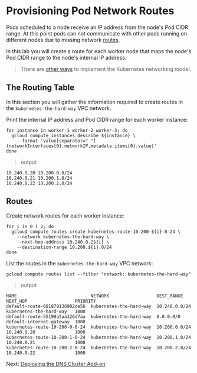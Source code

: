# Provisioning Pod Network Routes

Pods scheduled to a node receive an IP address from the node's Pod CIDR range. At this point pods can not communicate with other pods running on different nodes due to missing network [routes](https://cloud.google.com/compute/docs/vpc/routes).

In this lab you will create a route for each worker node that maps the node's Pod CIDR range to the node's internal IP address.

> There are [other ways](https://kubernetes.io/docs/concepts/cluster-administration/networking/#how-to-achieve-this) to implement the Kubernetes networking model.

## The Routing Table

In this section you will gather the information required to create routes in the `kubernetes-the-hard-way` VPC network.

Print the internal IP address and Pod CIDR range for each worker instance:

```
for instance in worker-1 worker-2 worker-3; do
  gcloud compute instances describe ${instance} \
    --format 'value[separator=" "](networkInterfaces[0].networkIP,metadata.items[0].value)'
done
```

> output

```
10.240.0.20 10.200.0.0/24
10.240.0.21 10.200.1.0/24
10.240.0.22 10.200.2.0/24
```

## Routes

Create network routes for each worker instance:

```
for i in 0 1 2; do
  gcloud compute routes create kubernetes-route-10-200-${i}-0-24 \
    --network kubernetes-the-hard-way \
    --next-hop-address 10.240.0.2${i} \
    --destination-range 10.200.${i}.0/24
done
```

List the routes in the `kubernetes-the-hard-way` VPC network:

```
gcloud compute routes list --filter "network: kubernetes-the-hard-way"
```

> output

```
NAME                            NETWORK                  DEST_RANGE     NEXT_HOP                  PRIORITY
default-route-081879136902de56  kubernetes-the-hard-way  10.240.0.0/24  kubernetes-the-hard-way   1000
default-route-55199a5aa126d7aa  kubernetes-the-hard-way  0.0.0.0/0      default-internet-gateway  1000
kubernetes-route-10-200-0-0-24  kubernetes-the-hard-way  10.200.0.0/24  10.240.0.20               1000
kubernetes-route-10-200-1-0-24  kubernetes-the-hard-way  10.200.1.0/24  10.240.0.21               1000
kubernetes-route-10-200-2-0-24  kubernetes-the-hard-way  10.200.2.0/24  10.240.0.22               1000
```

Next: [Deploying the DNS Cluster Add-on](12-dns-addon.md)
